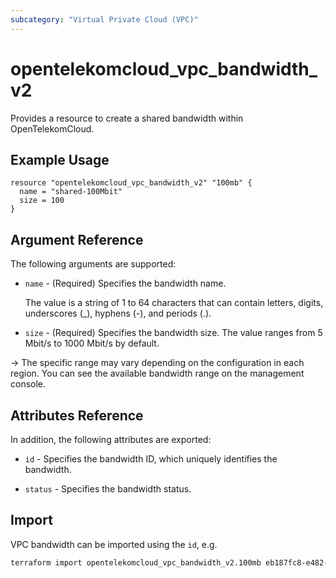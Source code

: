 ```yaml
---
subcategory: "Virtual Private Cloud (VPC)"
---
```

# opentelekomcloud_vpc_bandwidth_v2

Provides a resource to create a shared bandwidth within OpenTelekomCloud.

## Example Usage

```hcl
resource "opentelekomcloud_vpc_bandwidth_v2" "100mb" {
  name = "shared-100Mbit"
  size = 100
}
```

## Argument Reference

The following arguments are supported:

* `name` - (Required) Specifies the bandwidth name.

  The value is a string of 1 to 64 characters that can contain letters, digits, underscores (_), hyphens (-), and periods (.).

* `size` - (Required) Specifies the bandwidth size.
  The value ranges from 5 Mbit/s to 1000 Mbit/s by default.

->
  The specific range may vary depending on the configuration in each region.
  You can see the available bandwidth range on the management console.

## Attributes Reference

In addition, the following attributes are exported:

* `id` - Specifies the bandwidth ID, which uniquely identifies the bandwidth.

* `status` - Specifies the bandwidth status.

## Import

VPC bandwidth can be imported using the `id`, e.g.

```sh
terraform import opentelekomcloud_vpc_bandwidth_v2.100mb eb187fc8-e482-43eb-a18a-9da947ef89f6
```
